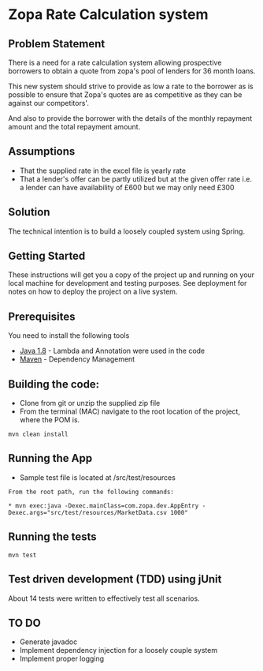 # Zopa Rate Calculation system

## Problem Statement
There is a need for a rate calculation system allowing prospective borrowers to obtain a quote from zopa's pool of lenders for 36 month loans.

This new system should strive to provide as low a rate to the borrower as is possible to ensure that Zopa's quotes are as competitive as they can be against our competitors'. 

And also to provide the borrower with the details of the monthly repayment amount and the total repayment amount.


## Assumptions
* That the supplied rate in the excel file is yearly rate
* That a lender's offer can be partly utilized but at the given offer rate i.e. a lender can have availability of £600 but we may only need £300

## Solution
The technical intention is to build a loosely coupled system using Spring.


## Getting Started
These instructions will get you a copy of the project up and running on your local machine for development and testing purposes.
See deployment for notes on how to deploy the project on a live system.

## Prerequisites
You need to install the following tools

* [Java 1.8](http://www.oracle.com/technetwork/java/javase/overview/java8-2100321.html) - Lambda and Annotation were used in the code
* [Maven](https://maven.apache.org/) - Dependency Management

## Building the code:
* Clone from git or unzip the supplied zip file
* From the terminal (MAC) navigate to the root location of the project, where the POM is.

```
mvn clean install
```

## Running the App
* Sample test file is located at /src/test/resources
```
From the root path, run the following commands:

* mvn exec:java -Dexec.mainClass=com.zopa.dev.AppEntry -Dexec.args="src/test/resources/MarketData.csv 1000"
```

## Running the tests
```
mvn test
```

## Test driven development (TDD) using jUnit
About 14 tests were written to effectively test all scenarios.


## TO DO
* Generate javadoc
* Implement dependency injection for a loosely couple system
* Implement proper logging 


